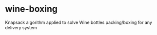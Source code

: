 # wine-boxing
Knapsack algorithm applied to solve Wine bottles packing/boxing for any delivery system
